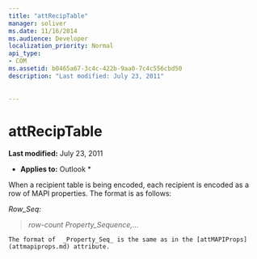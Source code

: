 ```yaml
---
title: "attRecipTable"
manager: soliver
ms.date: 11/16/2014
ms.audience: Developer
localization_priority: Normal
api_type:
- COM
ms.assetid: b0465a67-3c4c-422b-9aa0-7c4c556cbd50
description: "Last modified: July 23, 2011"
 
 
---
```


# attRecipTable

 **Last modified:** July 23, 2011 
  
 * **Applies to:** Outlook * 
  
When a recipient table is being encoded, each recipient is encoded as a row of MAPI properties. The format is as follows: 
  
 _Row_Seq:_
  
>  _row-count_ _Property_Sequence,_... 
    
    The format of  _Property_Seq_ is the same as in the [attMAPIProps](attmapiprops.md) attribute. 
    

